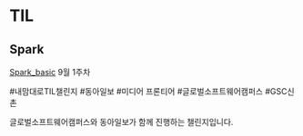 # TIL
## Spark

[Spark_basic](https://github.com/JUMI0110/TIL/blob/master/Spark/Spark_basic.md) 9월 1주차




#내맘대로TIL챌린지 #동아일보 #미디어 프론티어 #글로벌소프트웨어캠퍼스 #GSC신촌

글로벌소프트웨어캠퍼스와 동아일보가 함께 진행하는 챌린지입니다.
